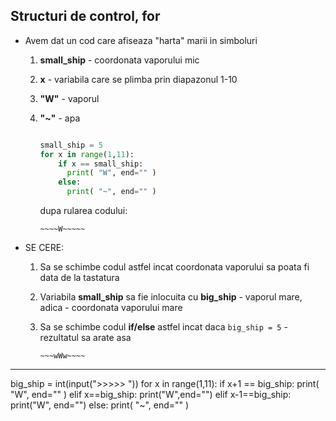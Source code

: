 ## Structuri de control, for


* Avem dat un cod care afiseaza "harta" marii in simboluri
    1. **small_ship** - coordonata vaporului mic
    2. **x** - variabila care se plimba prin diapazonul 1-10
    3. **"W"** - vaporul
    4. **"~"** - apa

        ```python

        small_ship = 5
        for x in range(1,11):
            if x == small_ship:
              print( "W", end="" )
            else:
              print( "~", end="" )

        ```

        dupa rularea codului:

        ```
        ~~~~W~~~~~
        ```

* SE CERE:
    1. Sa se schimbe codul astfel incat coordonata vaporului sa poata fi data de la tastatura
    2. Variabila **small_ship** sa fie inlocuita cu **big_ship** - vaporul mare, adica - coordonata vaporului mare
    3. Sa se schimbe codul  **if/else** astfel incat daca ```big_ship = 5``` - rezultatul sa arate asa
     
        ```
        ~~~wWw~~~~
        ```
---------------------------------------------------------
big_ship = int(input(">>>>> "))
for x in range(1,11):
    if x+1 == big_ship:
      print( "W", end="" )
    elif x==big_ship:
       print("W",end="")
    elif x-1==big_ship:
       print("W", end="")
    else:
      print( "~", end="" )
